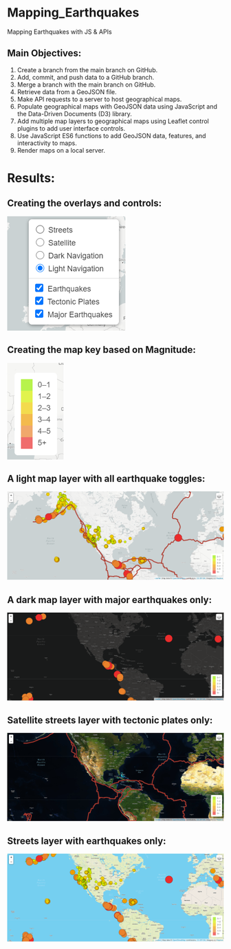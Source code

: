 # Mapping_Earthquakes
Mapping Earthquakes with JS &amp; APIs

## Main Objectives: 
1. Create a branch from the main branch on GitHub.
2. Add, commit, and push data to a GitHub branch.
3. Merge a branch with the main branch on GitHub.
4. Retrieve data from a GeoJSON file.
5. Make API requests to a server to host geographical maps.
6. Populate geographical maps with GeoJSON data using JavaScript and the Data-Driven Documents (D3) library.
7. Add multiple map layers to geographical maps using Leaflet control plugins to add user interface controls.
8. Use JavaScript ES6 functions to add GeoJSON data, features, and interactivity to maps.
9. Render maps on a local server.

# Results: 
## Creating the overlays and controls:

![Pic 1](https://github.com/Lindsaybgood/Mapping_Earthquakes/blob/main/Images/toggle_options.PNG)

## Creating the map key based on Magnitude:

![Pic 2](https://github.com/Lindsaybgood/Mapping_Earthquakes/blob/main/Images/key.PNG)

## A light map layer with all earthquake toggles:
![Pic 3](https://github.com/Lindsaybgood/Mapping_Earthquakes/blob/main/Images/light_all.PNG)

## A dark map layer with major earthquakes only:
![Pic 4](https://github.com/Lindsaybgood/Mapping_Earthquakes/blob/main/Images/dark_major.PNG)

## Satellite streets layer with tectonic plates only:
![Pic 5](https://github.com/Lindsaybgood/Mapping_Earthquakes/blob/main/Images/satellite_plates.PNG)

## Streets layer with earthquakes only:
![Pic 6](https://github.com/Lindsaybgood/Mapping_Earthquakes/blob/main/Images/streets_eq.PNG)
